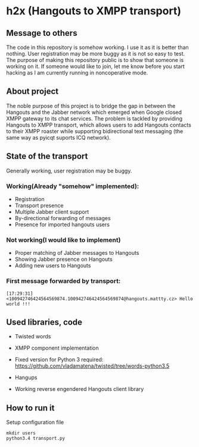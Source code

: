 # h2x (Hangouts to XMPP transport)

## Message to others

The code in this repository is somehow working. I use it as it is better than nothing. User registration may be more buggy as it is not so easy to test. The purpose of making this repository public is to show that someone is working on it. If someone would like to join, let me know before you start hacking as I am currently running in noncoperative mode.

## About project

The noble purpose of this project is to bridge the gap in between the Hangouts and the Jabber network which emerged when Google closed XMPP gateway to its chat services. The problem is tackled by providing Hangouts to XMPP transport, which allows users to add Hangouts contacts to their XMPP roaster while supporting bidirectional text messaging (the same way as pyicqt suports ICQ network).

## State of the transport
Generally working, user registration may be buggy.

### Working(Already "somehow" implemented):

- Registration
- Transport presence
- Multiple Jabber client support
- By-directional forwarding of messages
- Presence for imported hangouts users

### Not working(I would like to implement)

- Proper matching of Jabber messages to Hangouts
- Showing Jabber presence on Hangouts
- Adding new users to Hangouts


### First message forwarded by transport:

	[17:29:31] <100942746424564569874.100942746424564569874@hangouts.mattty.cz> Hello world !!!

## Used libraries, code

- Twisted words
 - XMPP component implementation
 - Fixed version for Python 3 required: https://github.com/vladamatena/twisted/tree/words-python3.5

- Hangups
 - Working reverse engendered Hangouts client library

## How to run it
Setup configuration file

	mkdir users
	python3.4 transport.py

